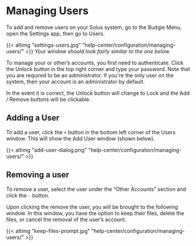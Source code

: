 # Managing Users

To add and remove users on your Solus system, go to the Budgie Menu, open the Settings app, then go to Users.

{{< altimg "settings-users.jpg" "help-center/configuration/managing-users/" >}}
*Your window should look fairly similar to the one below.*

To manage your or other’s accounts, you first need to authenticate. Click the Unlock button in the top right corner and type your password. Note that you are required to be an administrator. If you're the only user on 
the system, then your account is an administrator by default.

In the event it is correct, the Unlock button will change to Lock and the Add / Remove buttons will be clickable.

## Adding a User

To add a user, click the `+` button in the bottom left corner of the Users window. This will show the Add User window (shown below).

{{< altimg "add-user-dialog.png" "help-center/configuration/managing-users/" >}}

## Removing a user

To remove a user, select the user under the “Other Accounts” section and click the `-` button.

Upon clicking the remove the user, you will be brought to the following window. In this window, you have the option to keep their files, delete the files, or cancel the removal of the user’s account.

{{< altimg "keep-files-prompt.jpg" "help-center/configuration/managing-users/" >}}